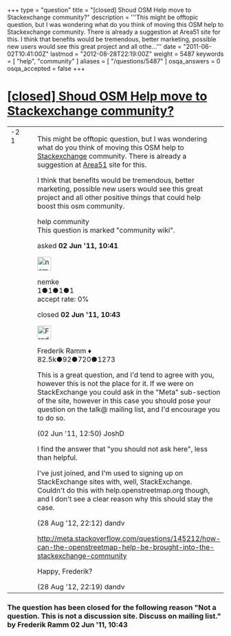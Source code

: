 +++
type = "question"
title = "[closed] Shoud OSM Help move to Stackexchange community?"
description = '''This might be offtopic question, but I was wondering what do you think of moving this OSM help to Stackexchange community. There is already a suggestion at Area51 site for this.  I think that benefits would be tremendous, better marketing, possible new users would see this great project and all othe...'''
date = "2011-06-02T10:41:00Z"
lastmod = "2012-08-28T22:19:00Z"
weight = 5487
keywords = [ "help", "community" ]
aliases = [ "/questions/5487" ]
osqa_answers = 0
osqa_accepted = false
+++

<div class="headNormal">

# [\[closed\] Shoud OSM Help move to Stackexchange community?](/questions/5487/shoud-osm-help-move-to-stackexchange-community)

</div>

<div id="main-body">

<div id="askform">

<table id="question-table" style="width:100%;">
<colgroup>
<col style="width: 50%" />
<col style="width: 50%" />
</colgroup>
<tbody>
<tr>
<td style="width: 30px; vertical-align: top"><div class="vote-buttons">
<span id="post-5487-upvote" class="ajax-command post-vote up" rel="nofollow" title="I like this post (click again to cancel)"> </span>
<div id="post-5487-score" class="post-score" title="current number of votes">
-2
</div>
<span id="post-5487-downvote" class="ajax-command post-vote down" rel="nofollow" title="I dont like this post (click again to cancel)"> </span> <span id="favorite-mark" class="ajax-command favorite-mark" rel="nofollow" title="mark/unmark this question as favorite (click again to cancel)"> </span>
<div id="favorite-count" class="favorite-count">
1
</div>
</div></td>
<td><div id="item-right">
<div class="question-body">
<p>This might be offtopic question, but I was wondering what do you think of moving this OSM help to <a href="http://stackexchange.com/">Stackexchange</a> community. There is already a suggestion at <a href="http://area51.stackexchange.com/proposals/7486/openstreetmap">Area51</a> site for this.</p>
<p>I think that benefits would be tremendous, better marketing, possible new users would see this great project and all other positive things that could help boost this osm community.</p>
</div>
<div id="question-tags" class="tags-container tags">
<span class="post-tag tag-link-help" rel="tag" title="see questions tagged &#39;help&#39;">help</span> <span class="post-tag tag-link-community" rel="tag" title="see questions tagged &#39;community&#39;">community</span>
</div>
<div id="question-controls" class="post-controls">
<div class="community-wiki">
This question is marked "community wiki".
</div>
</div>
<div class="post-update-info-container">
<div class="post-update-info post-update-info-user">
<p>asked <strong>02 Jun '11, 10:41</strong></p>
<img src="https://secure.gravatar.com/avatar/44e7e0a344df4151cba35d0dbbdd4baa?s=32&amp;d=identicon&amp;r=g" class="gravatar" width="32" height="32" alt="nemke&#39;s gravatar image" />
<p><span>nemke</span><br />
<span class="score" title="1 reputation points">1</span><span title="1 badges"><span class="badge1">●</span><span class="badgecount">1</span></span><span title="1 badges"><span class="silver">●</span><span class="badgecount">1</span></span><span title="1 badges"><span class="bronze">●</span><span class="badgecount">1</span></span><br />
<span class="accept_rate" title="Rate of the user&#39;s accepted answers">accept rate:</span> <span title="nemke has no accepted answers">0%</span></p>
</div>
<div class="post-update-info post-update-info-edited">
<p><span> closed <strong>02 Jun '11, 10:43</strong> </span></p>
<img src="https://secure.gravatar.com/avatar/a2b38d937e70ab39d895d17da0dd1ba4?s=32&amp;d=identicon&amp;r=g" class="gravatar" width="32" height="32" alt="Frederik%20Ramm&#39;s gravatar image" />
<p><span>Frederik Ramm ♦</span><br />
<span class="score" title="82494 reputation points"><span>82.5k</span></span><span title="92 badges"><span class="badge1">●</span><span class="badgecount">92</span></span><span title="720 badges"><span class="silver">●</span><span class="badgecount">720</span></span><span title="1273 badges"><span class="bronze">●</span><span class="badgecount">1273</span></span></p>
</div>
</div>
<div id="comments-container-5487" class="comments-container">
<span id="5489"></span>
<div id="comment-5489" class="comment">
<div id="post-5489-score" class="comment-score">
&#10;</div>
<div class="comment-text">
<p>This is a great question, and I'd tend to agree with you, however this is not the place for it. If we were on StackExchange you could ask in the "Meta" sub-section of the site, however in this case you should pose your question on the talk@ mailing list, and I'd encourage you to do so.</p>
</div>
<div id="comment-5489-info" class="comment-info">
<span class="comment-age">(02 Jun '11, 12:50)</span> <span class="comment-user userinfo">JoshD</span>
</div>
</div>
<span id="15597"></span>
<div id="comment-15597" class="comment">
<div id="post-15597-score" class="comment-score">
&#10;</div>
<div class="comment-text">
<p>I find the answer that "you should not ask here", less than helpful.</p>
<p>I've just joined, and I'm used to signing up on StackExchange sites with, well, StackExchange. Couldn't do this with help.openstreetmap.org though, and I don't see a clear reason why this should stay the case.</p>
</div>
<div id="comment-15597-info" class="comment-info">
<span class="comment-age">(28 Aug '12, 22:12)</span> <span class="comment-user userinfo">dandv</span>
</div>
</div>
<span id="15598"></span>
<div id="comment-15598" class="comment">
<div id="post-15598-score" class="comment-score">
&#10;</div>
<div class="comment-text">
<p><a href="http://meta.stackoverflow.com/questions/145212/how-can-the-openstreetmap-help-be-brought-into-the-stackexchange-community">http://meta.stackoverflow.com/questions/145212/how-can-the-openstreetmap-help-be-brought-into-the-stackexchange-community</a></p>
<p>Happy, Frederik?</p>
</div>
<div id="comment-15598-info" class="comment-info">
<span class="comment-age">(28 Aug '12, 22:19)</span> <span class="comment-user userinfo">dandv</span>
</div>
</div>
</div>
<div id="comment-tools-5487" class="comment-tools">
&#10;</div>
<div class="clear">
&#10;</div>
<div id="comment-5487-form-container" class="comment-form-container">
&#10;</div>
<div class="clear">
&#10;</div>
</div></td>
</tr>
</tbody>
</table>

<div class="question-status" style="margin-bottom:15px">

### The question has been closed for the following reason "Not a question. This is not a discussion site. Discuss on mailing list." by Frederik Ramm 02 Jun '11, 10:43

</div>

</div>

</div>

